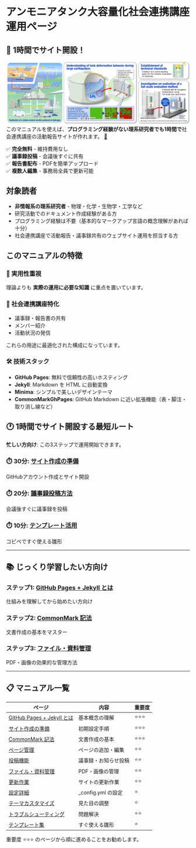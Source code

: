 # アンモニアタンク大容量化社会連携講座運用ページ

## 🚀 1時間でサイト開設！
![画像の説明](assets/images/hydrotank_illust_en.png)
このマニュアルを使えば、**プログラミング経験がない理系研究者でも1時間で**社会連携講座の活動報告サイトが作れます。
[📌](assets/dummy/MEIT説明_布川チーム長向け_2025-06-20.pdf)

✅ **完全無料** - 維持費用なし  
✅ **議事録投稿** - 会議後すぐに共有  
✅ **報告書配布** - PDFを簡単アップロード  
✅ **複数人編集** - 事務局全員で更新可能

## 対象読者

- **非情報系の理系研究者** - 物理・化学・生物学・工学など
- 研究活動でのドキュメント作成経験がある方
- プログラミング経験は不要（基本的なマークアップ言語の概念理解があれば十分）
- 社会連携講座で活動報告・議事録共有のウェブサイト運用を担当する方

## このマニュアルの特徴

### 🎯 実用性重視
理論よりも **実際の運用に必要な知識** に重点を置いています。

### 📝 社会連携講座特化
- 議事録・報告書の共有
- メンバー紹介
- 活動状況の発信

これらの用途に最適化された構成になっています。

### 🛠️ 技術スタック
- **GitHub Pages**: 無料で信頼性の高いホスティング
- **Jekyll**: Markdown を HTML に自動変換
- **Minima**: シンプルで美しいデザインテーマ
- **CommonMarkGhPages**: GitHub Markdown に近い拡張機能（表・脚注・取り消し線など）

## 🕐 1時間でサイト開設する最短ルート

**忙しい方向け**: この3ステップで運用開始できます。

### ⏱️ 30分: [サイト作成の準備](setup) 
GitHubアカウント作成とサイト開設

### ⏱️ 20分: [議事録投稿方法](posts#新しい投稿の作成)
会議後すぐに議事録を投稿

### ⏱️ 10分: [テンプレート活用](templates#議事録テンプレート)
コピペですぐ使える雛形

---

## 📚 じっくり学習したい方向け

### ステップ1: [GitHub Pages + Jekyll とは](about-system)
仕組みを理解してから始めたい方向け

### ステップ2: [CommonMark 記法](commonmark-guide) 
文書作成の基本をマスター

### ステップ3: [ファイル・資料管理](file-management)
PDF・画像の効果的な管理方法

---

## 📋 マニュアル一覧

| ページ | 内容 | 重要度 |
|--------|------|--------|
| [GitHub Pages + Jekyll とは](about-system) | 基本概念の理解 | ⭐⭐⭐ |
| [サイト作成の準備](setup) | 初期設定手順 | ⭐⭐⭐ |
| [CommonMark 記法](commonmark-guide) | 文書作成の基本 | ⭐⭐⭐ |
| [ページ管理](page-management) | ページの追加・編集 | ⭐⭐ |
| [投稿機能](posts) | 議事録・お知らせ投稿 | ⭐⭐ |
| [ファイル・資料管理](file-management) | PDF・画像の管理 | ⭐⭐ |
| [更新作業](update-operations) | サイトの更新作業 | ⭐⭐ |
| [設定詳細](configuration) | _config.yml の設定 | ⭐ |
| [テーマカスタマイズ](minima-customization) | 見た目の調整 | ⭐ |
| [トラブルシューティング](troubleshooting) | 問題解決 | ⭐⭐ |
| [テンプレート集](templates) | すぐ使える雛形 | ⭐ |

重要度 ⭐⭐⭐ のページから順に進めることをお勧めします。

